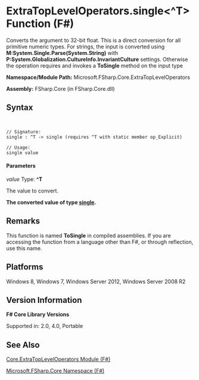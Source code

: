 # ExtraTopLevelOperators.single<^T> Function (F#)

Converts the argument to 32-bit float. This is a direct conversion for all primitive numeric types. For strings, the input is converted using **M:System.Single.Parse(System.String)** with **P:System.Globalization.CultureInfo.InvariantCulture** settings. Otherwise the operation requires and invokes a **ToSingle** method on the input type

**Namespace/Module Path:** Microsoft.FSharp.Core.ExtraTopLevelOperators

**Assembly:** FSharp.Core (in FSharp.Core.dll)


## Syntax


```


// Signature:
single : ^T -> single (requires ^T with static member op_Explicit)

// Usage:
single value

```



#### Parameters
*value*
Type: **^T**


The value to convert.



**The converted value of type [single](http://msdn.microsoft.com/en-us/library/d772f88f-4365-4f8c-95ef-e66eb10f0722).**
## Remarks
This function is named **ToSingle** in compiled assemblies. If you are accessing the function from a language other than F#, or through reflection, use this name.


## Platforms
Windows 8, Windows 7, Windows Server 2012, Windows Server 2008 R2


## Version Information
**F# Core Library Versions**

Supported in: 2.0, 4.0, Portable




## See Also
[Core.ExtraTopLevelOperators Module &#40;F&#35;&#41;](Core.ExtraTopLevelOperators-Module-%5BFSharp%5D.md)

[Microsoft.FSharp.Core Namespace &#40;F&#35;&#41;](Microsoft.FSharp.Core-Namespace-%5BFSharp%5D.md)

